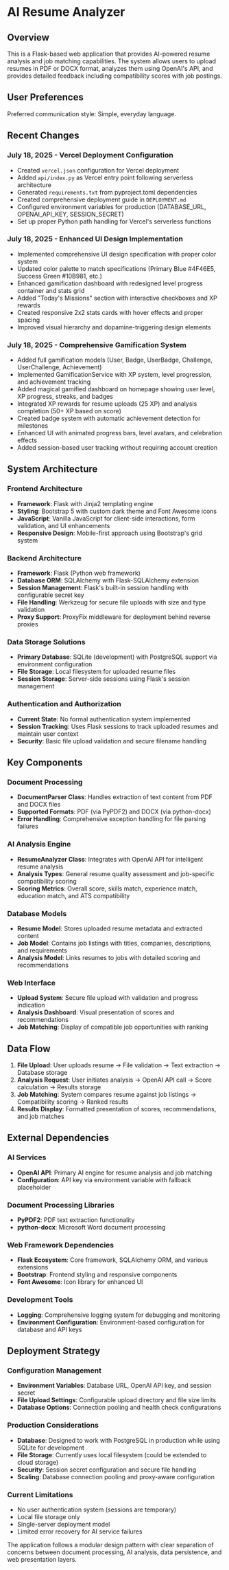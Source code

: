 # AI Resume Analyzer

## Overview

This is a Flask-based web application that provides AI-powered resume analysis and job matching capabilities. The system allows users to upload resumes in PDF or DOCX format, analyzes them using OpenAI's API, and provides detailed feedback including compatibility scores with job postings.

## User Preferences

Preferred communication style: Simple, everyday language.

## Recent Changes

### July 18, 2025 - Vercel Deployment Configuration
- Created `vercel.json` configuration for Vercel deployment
- Added `api/index.py` as Vercel entry point following serverless architecture
- Generated `requirements.txt` from pyproject.toml dependencies
- Created comprehensive deployment guide in `DEPLOYMENT.md`
- Configured environment variables for production (DATABASE_URL, OPENAI_API_KEY, SESSION_SECRET)
- Set up proper Python path handling for Vercel's serverless functions

### July 18, 2025 - Enhanced UI Design Implementation
- Implemented comprehensive UI design specification with proper color system
- Updated color palette to match specifications (Primary Blue #4F46E5, Success Green #10B981, etc.)
- Enhanced gamification dashboard with redesigned level progress container and stats grid
- Added "Today's Missions" section with interactive checkboxes and XP rewards
- Created responsive 2x2 stats cards with hover effects and proper spacing
- Improved visual hierarchy and dopamine-triggering design elements

### July 18, 2025 - Comprehensive Gamification System
- Added full gamification models (User, Badge, UserBadge, Challenge, UserChallenge, Achievement)
- Implemented GamificationService with XP system, level progression, and achievement tracking
- Added magical gamified dashboard on homepage showing user level, XP progress, streaks, and badges
- Integrated XP rewards for resume uploads (25 XP) and analysis completion (50+ XP based on score)
- Created badge system with automatic achievement detection for milestones
- Enhanced UI with animated progress bars, level avatars, and celebration effects
- Added session-based user tracking without requiring account creation

## System Architecture

### Frontend Architecture
- **Framework**: Flask with Jinja2 templating engine
- **Styling**: Bootstrap 5 with custom dark theme and Font Awesome icons
- **JavaScript**: Vanilla JavaScript for client-side interactions, form validation, and UI enhancements
- **Responsive Design**: Mobile-first approach using Bootstrap's grid system

### Backend Architecture
- **Framework**: Flask (Python web framework)
- **Database ORM**: SQLAlchemy with Flask-SQLAlchemy extension
- **Session Management**: Flask's built-in session handling with configurable secret key
- **File Handling**: Werkzeug for secure file uploads with size and type validation
- **Proxy Support**: ProxyFix middleware for deployment behind reverse proxies

### Data Storage Solutions
- **Primary Database**: SQLite (development) with PostgreSQL support via environment configuration
- **File Storage**: Local filesystem for uploaded resume files
- **Session Storage**: Server-side sessions using Flask's session management

### Authentication and Authorization
- **Current State**: No formal authentication system implemented
- **Session Tracking**: Uses Flask sessions to track uploaded resumes and maintain user context
- **Security**: Basic file upload validation and secure filename handling

## Key Components

### Document Processing
- **DocumentParser Class**: Handles extraction of text content from PDF and DOCX files
- **Supported Formats**: PDF (via PyPDF2) and DOCX (via python-docx)
- **Error Handling**: Comprehensive exception handling for file parsing failures

### AI Analysis Engine
- **ResumeAnalyzer Class**: Integrates with OpenAI API for intelligent resume analysis
- **Analysis Types**: General resume quality assessment and job-specific compatibility scoring
- **Scoring Metrics**: Overall score, skills match, experience match, education match, and ATS compatibility

### Database Models
- **Resume Model**: Stores uploaded resume metadata and extracted content
- **Job Model**: Contains job listings with titles, companies, descriptions, and requirements
- **Analysis Model**: Links resumes to jobs with detailed scoring and recommendations

### Web Interface
- **Upload System**: Secure file upload with validation and progress indication
- **Analysis Dashboard**: Visual presentation of scores and recommendations
- **Job Matching**: Display of compatible job opportunities with ranking

## Data Flow

1. **File Upload**: User uploads resume → File validation → Text extraction → Database storage
2. **Analysis Request**: User initiates analysis → OpenAI API call → Score calculation → Results storage
3. **Job Matching**: System compares resume against job listings → Compatibility scoring → Ranked results
4. **Results Display**: Formatted presentation of scores, recommendations, and job matches

## External Dependencies

### AI Services
- **OpenAI API**: Primary AI engine for resume analysis and job matching
- **Configuration**: API key via environment variable with fallback placeholder

### Document Processing Libraries
- **PyPDF2**: PDF text extraction functionality
- **python-docx**: Microsoft Word document processing

### Web Framework Dependencies
- **Flask Ecosystem**: Core framework, SQLAlchemy ORM, and various extensions
- **Bootstrap**: Frontend styling and responsive components
- **Font Awesome**: Icon library for enhanced UI

### Development Tools
- **Logging**: Comprehensive logging system for debugging and monitoring
- **Environment Configuration**: Environment-based configuration for database and API keys

## Deployment Strategy

### Configuration Management
- **Environment Variables**: Database URL, OpenAI API key, and session secret
- **File Upload Settings**: Configurable upload directory and file size limits
- **Database Options**: Connection pooling and health check configurations

### Production Considerations
- **Database**: Designed to work with PostgreSQL in production while using SQLite for development
- **File Storage**: Currently uses local filesystem (could be extended to cloud storage)
- **Security**: Session secret configuration and secure file handling
- **Scaling**: Database connection pooling and proxy-aware configuration

### Current Limitations
- No user authentication system (sessions are temporary)
- Local file storage only
- Single-server deployment model
- Limited error recovery for AI service failures

The application follows a modular design pattern with clear separation of concerns between document processing, AI analysis, data persistence, and web presentation layers.
